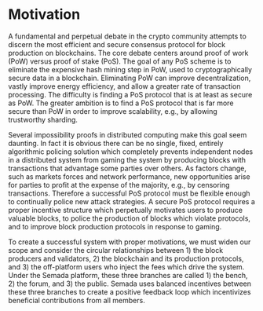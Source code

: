 # Motivation

A fundamental and perpetual debate in the crypto community attempts to discern the most efficient and secure consensus protocol for block production on blockchains. The core debate centers around proof of work \(PoW\) versus proof of stake \(PoS\). The goal of any PoS scheme is to eliminate the expensive hash mining step in PoW, used to cryptographically secure data in a blockchain. Eliminating PoW can improve decentralization, vastly improve energy efficiency, and allow a greater rate of transaction processing. The difficulty is finding a PoS protocol that is at least as secure as PoW. The greater ambition is to find a PoS protocol that is far more secure than PoW in order to improve scalability, e.g., by allowing trustworthy sharding.

Several impossibility proofs in distributed computing make this goal seem daunting. In fact it is obvious there can be no single, fixed, entirely algorithmic policing solution which completely prevents independent nodes in a distributed system from gaming the system by producing blocks with transactions that advantage some parties over others. As factors change, such as markets forces and network performance, new opportunities arise for parties to profit at the expense of the majority, e.g., by censoring transactions. Therefore a successful PoS protocol must be flexible enough to continually police new attack strategies. A secure PoS protocol requires a proper incentive structure which perpetually motivates users to produce valuable blocks, to police the production of blocks which violate protocols, and to improve block production protocols in response to gaming.

To create a successful system with proper motivations, we must widen our scope and consider the circular relationships between 1\) the block producers and validators, 2\) the blockchain and its production protocols, and 3\) the off-platform users who inject the fees which drive the system. Under the Semada platform, these three branches are called 1\) the bench, 2\) the forum, and 3\) the public. Semada uses balanced incentives between these three branches to create a positive feedback loop which incentivizes beneficial contributions from all members.




